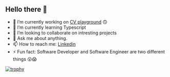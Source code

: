 ## Hello there 👋
- 🔭 I’m currently working on [CV playground](https://github.com/koutsosg/cv-playground) 🙃
- 🌱 I’m currently learning Typescript
- 👯 I’m looking to collaborate on intresting projects
- 💬 Ask me about anything.
- 📫 How to reach me: [Linkedin](https://www.linkedin.com/in/georgios-koutsos/)
- ⚡ Fun fact: Software Developer and Software Engineer are two different things 😮😱

[![trophy](https://github-profile-trophy.vercel.app/?username=koutsosg&theme=dracula&column=5)](https://github.com/ryo-ma/github-profile-trophy)
<!--
**koutsosg/koutsosg** is a ✨ _special_ ✨ repository because its `README.md` (this file) appears on your GitHub profile.

Here are some ideas to get you started:

- 🔭 I’m currently working on ...
- 🌱 I’m currently learning ...
- 👯 I’m looking to collaborate on ...
- 🤔 I’m looking for help with ...
- 💬 Ask me about ...
- 📫 How to reach me: ...
- 😄 Pronouns: ...
- ⚡ Fun fact: ...
-->
